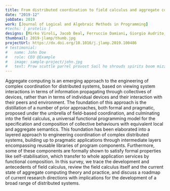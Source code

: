 ```yaml
---
title: From distributed coordination to field calculus and aggregate computing
date: "2019-12"
jobDate: 2019
work: [Journal of Logical and Algebraic Methods in Programming]
#techs: [ protelis ]
designs: [Mirko Viroli, Jacob Beal, Ferruccio Damiani, Giorgio Audrito, Roberto Casadei, Danilo Pianini]
thumbnail: 2019-jlamp/thumb.jpg
projectUrl: https://dx.doi.org/10.1016/j.jlamp.2019.100486
# testimonial:
#   name: John Doe
#   role: CEO @Example
#   image: sample-project/john.jpg
#   text: Prow scuttle parrel provost Sail ho shrouds spirits boom mizzenmast yardarm. Pinnace holystone mizzenmast quarter crow's nest nipperkin
---
```


Aggregate computing is an emerging approach to the engineering of complex coordination for distributed systems, based on viewing system interactions in terms of information propagating through collectives of devices, rather than in terms of individual devices and their interaction with their peers and environment. The foundation of this approach is the distillation of a number of prior approaches, both formal and pragmatic, proposed under the umbrella of field-based coordination, and culminating into the field calculus, a universal functional programming model for the specification and composition of collective behaviours with equivalent local and aggregate semantics. This foundation has been elaborated into a layered approach to engineering coordination of complex distributed systems, building up to pragmatic applications through intermediate layers encompassing reusable libraries of program components. Furthermore, some of these components are formally shown to satisfy formal properties like self-stabilisation, which transfer to whole application services by functional composition. In this survey, we trace the development and antecedents of field calculus, review the field calculus itself and the current state of aggregate computing theory and practice, and discuss a roadmap of current research directions with implications for the development of a broad range of distributed systems.
